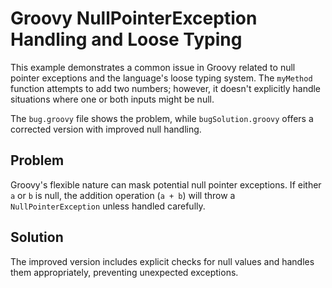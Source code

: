 # Groovy NullPointerException Handling and Loose Typing

This example demonstrates a common issue in Groovy related to null pointer exceptions and the language's loose typing system.  The `myMethod` function attempts to add two numbers; however, it doesn't explicitly handle situations where one or both inputs might be null.

The `bug.groovy` file shows the problem, while `bugSolution.groovy` offers a corrected version with improved null handling.

## Problem

Groovy's flexible nature can mask potential null pointer exceptions. If either `a` or `b` is null, the addition operation (`a + b`) will throw a `NullPointerException` unless handled carefully.

## Solution

The improved version includes explicit checks for null values and handles them appropriately, preventing unexpected exceptions.
